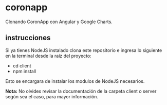# coronapp
Clonando CoronApp con Angular y Google Charts.

## instrucciones
Si ya tienes NodeJS instalado clona este repositorio 
e ingresa lo siguiente en la terminal desde la raíz del proyecto:

* cd client
* npm install

Esto se encargara de instalar los modulos de NodeJS necesarios.

**Nota:** No olvides revisar la documentación de la carpeta client o server según sea el caso, para mayor información.
